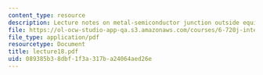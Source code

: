 ```yaml
---
content_type: resource
description: Lecture notes on metal-semiconductor junction outside equilibrium.
file: https://ol-ocw-studio-app-qa.s3.amazonaws.com/courses/6-720j-integrated-microelectronic-devices-spring-2007/089385b38dbf1f3a317ba24064aed26e_lecture18.pdf
file_type: application/pdf
resourcetype: Document
title: lecture18.pdf
uid: 089385b3-8dbf-1f3a-317b-a24064aed26e
---
```

